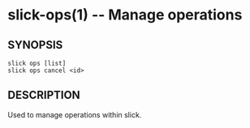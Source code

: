 slick-ops(1) -- Manage operations
=================================

## SYNOPSIS

    slick ops [list]
    slick ops cancel <id>

## DESCRIPTION

Used to manage operations within slick.
